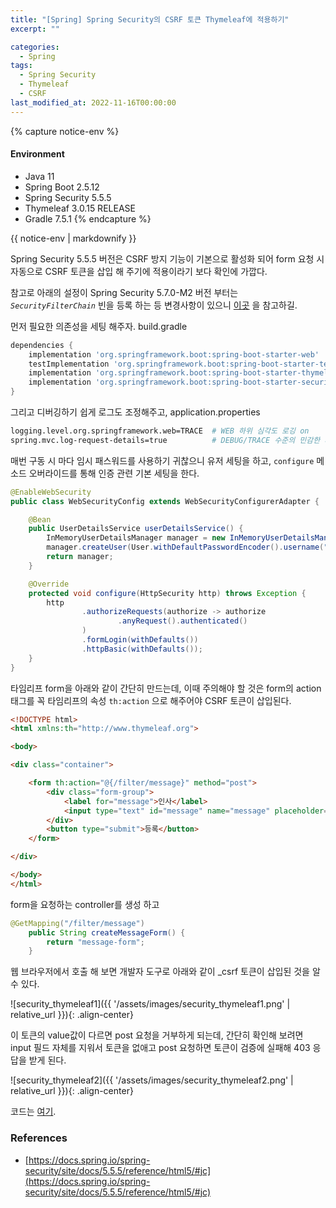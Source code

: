 ```yaml
---
title: "[Spring] Spring Security의 CSRF 토큰 Thymeleaf에 적용하기"
excerpt: ""

categories:
  - Spring
tags:
  - Spring Security
  - Thymeleaf
  - CSRF
last_modified_at: 2022-11-16T00:00:00
---
```


{% capture notice-env %}
#### Environment
 - Java 11
 - Spring Boot 2.5.12
 - Spring Security 5.5.5
 - Thymeleaf 3.0.15 RELEASE
 - Gradle 7.5.1 
{% endcapture %}
<div class="notice--primary">{{ notice-env | markdownify }}</div>


Spring Security 5.5.5 버전은 CSRF 방지 기능이 기본으로 활성화 되어 form 요청 시 자동으로 CSRF 토큰을 삽입 해 주기에 적용이라기 보다 확인에 가깝다.

참고로 아래의 설정이 Spring Security 5.7.0-M2 버전 부터는 *`SecurityFilterChain`* 빈을 등록 하는 등 변경사항이 있으니  [이곳](https://spring.io/blog/2022/02/21/spring-security-without-the-websecurityconfigureradapter) 을 참고하길.

먼저 필요한 의존성을 세팅 해주자.
build.gradle

```groovy
dependencies {
	implementation 'org.springframework.boot:spring-boot-starter-web'
	testImplementation 'org.springframework.boot:spring-boot-starter-test'
	implementation 'org.springframework.boot:spring-boot-starter-thymeleaf'
	implementation 'org.springframework.boot:spring-boot-starter-security'
}
```

그리고 디버깅하기 쉽게 로그도 조정해주고,
application.properties

```bash
logging.level.org.springframework.web=TRACE  # WEB 하위 심각도 로깅 on
spring.mvc.log-request-details=true          # DEBUG/TRACE 수준의 민감한 세부 정보 표시
```

매번 구동 시 마다 임시 패스워드를 사용하기 귀찮으니 유저 세팅을 하고, `configure` 메소드 오버라이드를 통해 인증 관련 기본 세팅을 한다.

```java
@EnableWebSecurity
public class WebSecurityConfig extends WebSecurityConfigurerAdapter {

    @Bean
    public UserDetailsService userDetailsService() {
        InMemoryUserDetailsManager manager = new InMemoryUserDetailsManager();
        manager.createUser(User.withDefaultPasswordEncoder().username("user").password("1234").roles("USER").build());
        return manager;
    }

    @Override
    protected void configure(HttpSecurity http) throws Exception {
        http
                .authorizeRequests(authorize -> authorize
                        .anyRequest().authenticated()
                )
                .formLogin(withDefaults())
                .httpBasic(withDefaults());
    }
}
```

타임리프 form을 아래와 같이 간단히 만드는데, 이때 주의해야 할 것은 form의 action 태그를 꼭 타임리프의 속성 `th:action` 으로 해주어야 CSRF 토큰이 삽입된다.

```html
<!DOCTYPE html>
<html xmlns:th="http://www.thymeleaf.org">

<body>

<div class="container">

    <form th:action="@{/filter/message}" method="post">
        <div class="form-group">
            <label for="message">인사</label>
            <input type="text" id="message" name="message" placeholder="인사말을 입력하세요"/>
        </div>
        <button type="submit">등록</button>
    </form>

</div>

</body>
</html>
```

form을 요청하는 controller를 생성 하고

```java
@GetMapping("/filter/message")
    public String createMessageForm() {
        return "message-form";
    }
```

웹 브라우저에서 호출 해 보면 개발자 도구로 아래와 같이 _csrf 토큰이 삽입된 것을 알 수 있다.

![security_thymeleaf1]({{ '/assets/images/security_thymeleaf1.png' | relative_url }}){: .align-center}

이 토큰의 value값이 다르면 post 요청을 거부하게 되는데, 간단히 확인해 보려면 input 필드 자체를 지워서 토큰을 없애고 post 요청하면 토큰이 검증에 실패해 403 응답을 받게 된다.

![security_thymeleaf2]({{ '/assets/images/security_thymeleaf2.png' | relative_url }}){: .align-center}

코드는 [여기](https://github.com/clowoodive/pilot/tree/main/pilot-spring-security-thymeleaf-csrf).

### References

- [https://docs.spring.io/spring-security/site/docs/5.5.5/reference/html5/#jc](https://docs.spring.io/spring-security/site/docs/5.5.5/reference/html5/#jc)